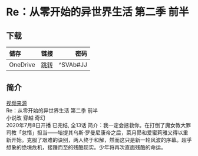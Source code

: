 # Re：从零开始的异世界生活 第二季 前半

## 下载

储存 | 链接 | 密码
:----------- | :-----------: | -----------:
 OneDrive | [跳转](https://xrzcloud-my.sharepoint.com/:f:/g/personal/xrz_xrzyun_ml/EjF2PTHJaKZBkZdZAAUi1KEB_2nELcFp6WNhNhFsNTKVzg?e=bzi0gc) | ^SVAb#JJ

## 简介

[视频来源](https://www.bilibili.com/bangumi/media/md28229233)  
Re：从零开始的异世界生活 第二季 前半  
小说改 穿越 奇幻  
2020年7月8日开播 已完结, 全13话
简介：我一定会拯救你。在打倒了魔女教大罪司教「怠惰」担当——培提其乌斯·罗曼尼康帝之后，菜月昴和爱蜜莉雅又得以重新开始。克服了艰难的诀别，两人终于和解，然而这只是新一轮风波的序幕。超乎想象的绝境危机，接踵而至的残酷现实。少年将再次直面残酷的命运。  
